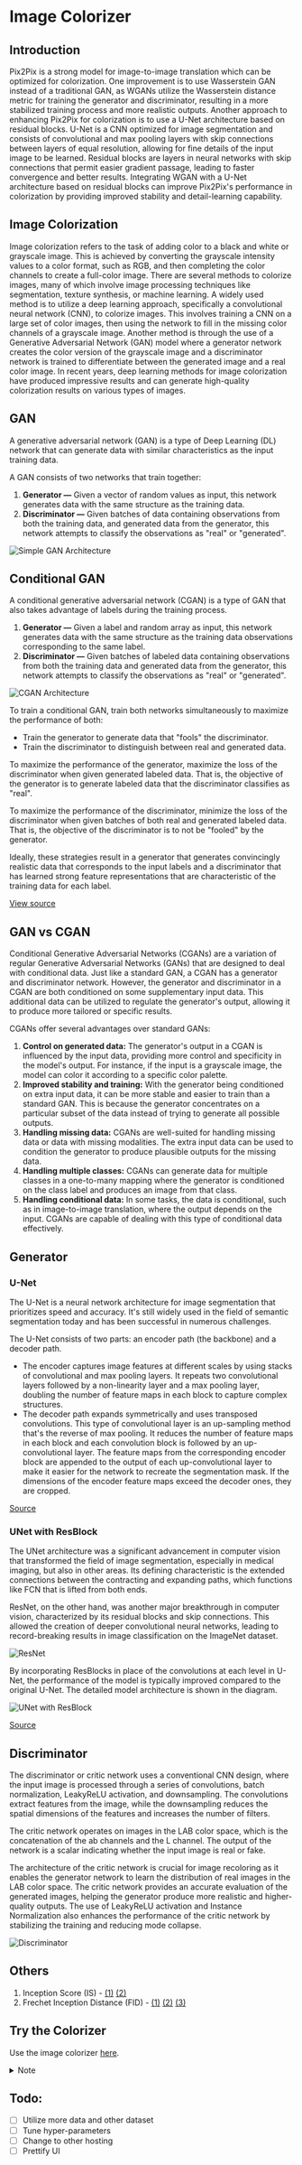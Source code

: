 # Image Colorizer
## Introduction
Pix2Pix is a strong model for image-to-image translation which can be optimized for colorization. One improvement is to use Wasserstein GAN instead of a traditional GAN, as WGANs utilize the Wasserstein distance metric for training the generator and discriminator, resulting in a more stabilized training process and more realistic outputs. Another approach to enhancing Pix2Pix for colorization is to use a U-Net architecture based on residual blocks. U-Net is a CNN optimized for image segmentation and consists of convolutional and max pooling layers with skip connections between layers of equal resolution, allowing for fine details of the input image to be learned. Residual blocks are layers in neural networks with skip connections that permit easier gradient passage, leading to faster convergence and better results. Integrating WGAN with a U-Net architecture based on residual blocks can improve Pix2Pix's performance in colorization by providing improved stability and detail-learning capability.

## Image Colorization
Image colorization refers to the task of adding color to a black and white or grayscale image. This is achieved by converting the grayscale intensity values to a color format, such as RGB, and then completing the color channels to create a full-color image. There are several methods to colorize images, many of which involve image processing techniques like segmentation, texture synthesis, or machine learning. A widely used method is to utilize a deep learning approach, specifically a convolutional neural network (CNN), to colorize images. This involves training a CNN on a large set of color images, then using the network to fill in the missing color channels of a grayscale image. Another method is through the use of a Generative Adversarial Network (GAN) model where a generator network creates the color version of the grayscale image and a discriminator network is trained to differentiate between the generated image and a real color image. In recent years, deep learning methods for image colorization have produced impressive results and can generate high-quality colorization results on various types of images.

## GAN
A generative adversarial network (GAN) is a type of Deep Learning (DL) network that can generate data with similar characteristics as the input training data.

A GAN consists of two networks that train together:

1. **Generator —** Given a vector of random values as input, this network generates data with the same structure as the training data.
2. **Discriminator —** Given batches of data containing observations from both the training data, and generated data from the generator, this network attempts to classify the observations as "real" or "generated".

![Simple GAN Architecture](https://it.mathworks.com/help/examples/nnet/win64/TrainConditionalGenerativeAdversarialNetworkCGANExample_01.png "Simple GAN Architecture")

## Conditional GAN
A conditional generative adversarial network (CGAN) is a type of GAN that also takes advantage of labels during the training process.

1. **Generator —** Given a label and random array as input, this network generates data with the same structure as the training data observations corresponding to the same label.
2. **Discriminator —** Given batches of labeled data containing observations from both the training data and generated data from the generator, this network attempts to classify the observations as "real" or "generated".

![CGAN Architecture](https://it.mathworks.com/help/examples/nnet/win64/TrainConditionalGenerativeAdversarialNetworkCGANExample_02.png "CGAN Architecture")

To train a conditional GAN, train both networks simultaneously to maximize the performance of both:

- Train the generator to generate data that "fools" the discriminator.
- Train the discriminator to distinguish between real and generated data.

To maximize the performance of the generator, maximize the loss of the discriminator when given generated labeled data. That is, the objective of the generator is to generate labeled data that the discriminator classifies as "real".

To maximize the performance of the discriminator, minimize the loss of the discriminator when given batches of both real and generated labeled data. That is, the objective of the discriminator is to not be "fooled" by the generator.

Ideally, these strategies result in a generator that generates convincingly realistic data that corresponds to the input labels and a discriminator that has learned strong feature representations that are characteristic of the training data for each label.

[View source](https://it.mathworks.com/help/deeplearning/ug/train-conditional-generative-adversarial-network.html)

## GAN vs CGAN
Conditional Generative Adversarial Networks (CGANs) are a variation of regular Generative Adversarial Networks (GANs) that are designed to deal with conditional data. Just like a standard GAN, a CGAN has a generator and discriminator network. However, the generator and discriminator in a CGAN are both conditioned on some supplementary input data. This additional data can be utilized to regulate the generator's output, allowing it to produce more tailored or specific results.

CGANs offer several advantages over standard GANs:
1. **Control on generated data:** The generator's output in a CGAN is influenced by the input data, providing more control and specificity in the model's output. For instance, if the input is a grayscale image, the model can color it according to a specific color palette.
2. **Improved stability and training:** With the generator being conditioned on extra input data, it can be more stable and easier to train than a standard GAN. This is because the generator concentrates on a particular subset of the data instead of trying to generate all possible outputs.
3. **Handling missing data:** CGANs are well-suited for handling missing data or data with missing modalities. The extra input data can be used to condition the generator to produce plausible outputs for the missing data.
4. **Handling multiple classes:** CGANs can generate data for multiple classes in a one-to-many mapping where the generator is conditioned on the class label and produces an image from that class.
5. **Handling conditional data:** In some tasks, the data is conditional, such as in image-to-image translation, where the output depends on the input. CGANs are capable of dealing with this type of conditional data effectively.

## Generator
### U-Net
The U-Net is a neural network architecture for image segmentation that prioritizes speed and accuracy. It's still widely used in the field of semantic segmentation today and has been successful in numerous challenges.

The U-Net consists of two parts: an encoder path (the backbone) and a decoder path. 

- The encoder captures image features at different scales by using stacks of convolutional and max pooling layers. It repeats two convolutional layers followed by a non-linearity layer and a max pooling layer, doubling the number of feature maps in each block to capture complex structures.
- The decoder path expands symmetrically and uses transposed convolutions. This type of convolutional layer is an up-sampling method that's the reverse of max pooling. It reduces the number of feature maps in each block and each convolution block is followed by an up-convolutional layer. The feature maps from the corresponding encoder block are appended to the output of each up-convolutional layer to make it easier for the network to recreate the segmentation mask. If the dimensions of the encoder feature maps exceed the decoder ones, they are cropped. 
 
[Source](https://towardsdatascience.com/creating-and-training-a-u-net-model-with-pytorch-for-2d-3d-semantic-segmentation-model-building-6ab09d6a0862)

### UNet with ResBlock
The UNet architecture was a significant advancement in computer vision that transformed the field of image segmentation, especially in medical imaging, but also in other areas. Its defining characteristic is the extended connections between the contracting and expanding paths, which functions like FCN that is lifted from both ends.

ResNet, on the other hand, was another major breakthrough in computer vision, characterized by its residual blocks and skip connections. This allowed the creation of deeper convolutional neural networks, leading to record-breaking results in image classification on the ImageNet dataset.

![ResNet](https://miro.medium.com/max/720/0*Q6Dq_Ztsno3zV8TF "ResNet")

By incorporating ResBlocks in place of the convolutions at each level in U-Net, the performance of the model is typically improved compared to the original U-Net. The detailed model architecture is shown in the diagram.

![UNet with ResBlock](https://i.imgur.com/k6ErEni.png "UNet with ResBlock")

[Source](https://medium.com/@nishanksingla/unet-with-resblock-for-semantic-segmentation-dd1766b4ff66)

## Discriminator
The discriminator or critic network uses a conventional CNN design, where the input image is processed through a series of convolutions, batch normalization, LeakyReLU activation, and downsampling. The convolutions extract features from the image, while the downsampling reduces the spatial dimensions of the features and increases the number of filters.

The critic network operates on images in the LAB color space, which is the concatenation of the ab channels and the L channel. The output of the network is a scalar indicating whether the input image is real or fake.

The architecture of the critic network is crucial for image recoloring as it enables the generator network to learn the distribution of real images in the LAB color space. The critic network provides an accurate evaluation of the generated images, helping the generator produce more realistic and higher-quality outputs. The use of LeakyReLU activation and Instance Normalization also enhances the performance of the critic network by stabilizing the training and reducing mode collapse.

![Discriminator](https://i.imgur.com/rG6DjQA.png "Discriminator")

## Others
1. Inception Score (IS) - [(1)](https://medium.com/octavian-ai/a-simple-explanation-of-the-inception-score-372dff6a8c7a) [(2)](https://machinelearningmastery.com/how-to-implement-the-inception-score-from-scratch-for-evaluating-generated-images/)
2. Frechet Inception Distance (FID) - [(1)](https://machinelearningmastery.com/how-to-implement-the-frechet-inception-distance-fid-from-scratch/) [(2)](https://wandb.ai/ayush-thakur/gan-evaluation/reports/How-to-Evaluate-GANs-using-Frechet-Inception-Distance-FID---Vmlldzo0MTAxOTI) [(3)](https://github.com/mseitzer/pytorch-fid) 

## Try the Colorizer
Use the image colorizer [here](https://imgcolor.pythonanywhere.com/).
<details><summary>Note</summary>
<p>
The colorizer is hosted on <a href="https://www.pythonanywhere.com/">https://www.pythonanywhere.com/ (PWA)</a> for taking inference. PWA is not meant for hosting ML/DL models and therefore sometimes it shows <i>503 - Service Unavailable</i> error. I will try to host using some proper hosting service.
</p>
</details>

## Todo:
- [ ] Utilize more data and other dataset
- [ ] Tune hyper-parameters
- [ ] Change to other hosting
- [ ] Prettify UI
